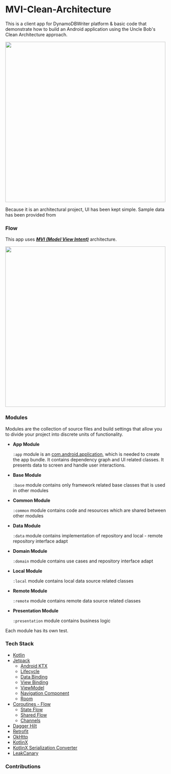 # MVI-Clean-Architecture
This is a client app for DynamoDBWriter platform & basic code that demonstrate how to build an Android application using the Uncle Bob's Clean Architecture approach.

<img src="https://miro.medium.com/max/4800/1*D1EvAeK74Gry46JMZM4oOQ.png" width="500">

Because it is an architectural project, UI has been kept simple. Sample data has been provided from
### Flow
This app uses [_**MVI (Model View Intent)**_](https://proandroiddev.com/mvi-architecture-with-kotlin-flows-and-channels-d36820b2028d) architecture.

<img src="https://miro.medium.com/max/1400/1*w0QeeQqrnISXLhYkYZWoAg.png" width="500">

### Modules
Modules are the collection of source files and build settings that allow you to divide your project into discrete units of functionality.

- **App Module**

  `:app` module is an [com.android.application](https://developer.android.com/studio/projects/android-library), which is needed to create the app bundle. It contains dependency graph and UI related classes. It presents data to screen and handle user interactions.

- **Base Module**

  `:base` module contains only framework related base classes that is used in other modules

- **Common Module**

  `:common` module contains code and resources which are shared between other modules

- **Data Module**

  `:data` module contains implementation of repository and local - remote repository interface adapt

- **Domain Module**

  `:domain` module contains use cases and repository interface adapt

- **Local Module**

  `:local` module contains local data source related classes

- **Remote Module**

  `:remote` module contains remote data source related classes

- **Presentation Module**

  `:presentation` module contains business logic

Each module has its own test.

### Tech Stack
- [Kotlin](https://kotlinlang.org)
- [Jetpack](https://developer.android.com/jetpack)
    * [Android KTX](https://developer.android.com/kotlin/ktx)
    * [Lifecycle](https://developer.android.com/topic/libraries/architecture/lifecycle)
    * [Data Binding](https://developer.android.com/topic/libraries/data-binding)
    * [View Binding](https://developer.android.com/topic/libraries/view-binding)
    *  [ViewModel](https://developer.android.com/topic/libraries/architecture/viewmodel)
    * [Navigation Component](https://developer.android.com/guide/navigation/navigation-getting-started)
    * [Room](https://developer.android.com/training/data-storage/room)
- [Coroutines - Flow](https://kotlinlang.org/docs/reference/coroutines/flow.html)
    - [State Flow](https://developer.android.com/kotlin/flow/stateflow-and-sharedflow)
    -   [Shared Flow](https://developer.android.com/kotlin/flow/stateflow-and-sharedflow)
    -  [Channels](https://kotlinlang.org/docs/channels.html#channel-basics)
- [Dagger Hilt](https://dagger.dev/hilt/)
- [Retrofit](https://square.github.io/retrofit/)
- [OkHttp](https://github.com/square/okhttp)
- [KotlinX](https://github.com/Kotlin/kotlinx.serialization)
- [KotlinX Serialization Converter](https://github.com/JakeWharton/retrofit2-kotlinx-serialization-converter)
- [LeakCanary](https://square.github.io/leakcanary/)

### Contributions